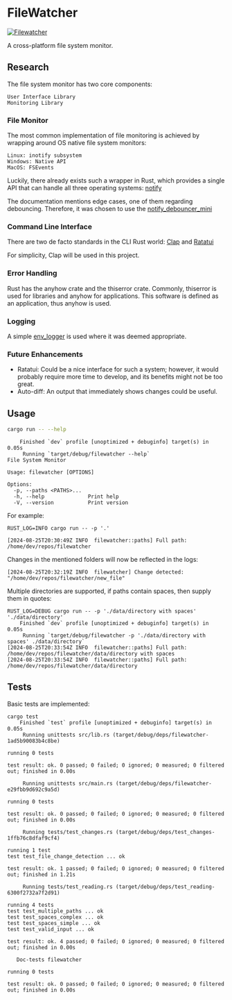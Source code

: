 # FileWatcher
[![Filewatcher](https://github.com/dHofmeister/filewatcher/actions/workflows/rust.yml/badge.svg)](https://github.com/dHofmeister/filewatcher/actions/workflows/rust.yml)

A cross-platform file system monitor.

## Research

The file system monitor has two core components:

    User Interface Library
    Monitoring Library

### File Monitor

The most common implementation of file monitoring is achieved by wrapping around OS native file system monitors:

    Linux: inotify subsystem
    Windows: Native API
    MacOS: FSEvents

Luckily, there already exists such a wrapper in Rust, which provides a single API that can handle all three operating systems: [notify](https://docs.rs/notify/latest/notify/)

The documentation mentions edge cases, one of them regarding debouncing. Therefore, it was chosen to use the [notify_debouncer_mini](https://docs.rs/notify-debouncer-mini/latest/notify_debouncer_mini/) 
### Command Line Interface

There are two de facto standards in the CLI Rust world:
    [Clap](https://docs.rs/clap/latest/clap/) and
    [Ratatui](https://docs.rs/ratatui/0.23.0/ratatui/)
    
For simplicity, Clap will be used in this project.
### Error Handling

Rust has the anyhow crate and the thiserror crate. Commonly, thiserror is used for libraries and anyhow for applications. This software is defined as an application, thus anyhow is used.

### Logging

A simple [env_logger](https://crates.io/crates/env_logger) is used where it was deemed appropriate.

### Future Enhancements
- Ratatui: Could be a nice interface for such a system; however, it would probably require more time to develop, and its benefits might not be too great.
- Auto-diff: An output that immediately shows changes could be useful.

## Usage
```bash
cargo run -- --help
```

```
    Finished `dev` profile [unoptimized + debuginfo] target(s) in 0.05s
     Running `target/debug/filewatcher --help`
File System Monitor

Usage: filewatcher [OPTIONS]

Options:
  -p, --paths <PATHS>...
  -h, --help              Print help
  -V, --version           Print version
```

For example:
```
RUST_LOG=INFO cargo run -- -p '.'
```
```
[2024-08-25T20:30:49Z INFO  filewatcher::paths] Full path: /home/dev/repos/filewatcher
```
Changes in the mentioned folders will now be reflected in the logs:
```
[2024-08-25T20:32:19Z INFO  filewatcher] Change detected: "/home/dev/repos/filewatcher/new_file"
```
Multiple directories are supported, if paths contain spaces, then supply them in quotes:
```
RUST_LOG=DEBUG cargo run -- -p './data/directory with spaces' './data/directory'
    Finished `dev` profile [unoptimized + debuginfo] target(s) in 0.05s
     Running `target/debug/filewatcher -p './data/directory with spaces' ./data/directory`
[2024-08-25T20:33:54Z INFO  filewatcher::paths] Full path: /home/dev/repos/filewatcher/data/directory with spaces
[2024-08-25T20:33:54Z INFO  filewatcher::paths] Full path: /home/dev/repos/filewatcher/data/directory
```

## Tests
Basic tests are implemented:
```
cargo test
    Finished `test` profile [unoptimized + debuginfo] target(s) in 0.05s
     Running unittests src/lib.rs (target/debug/deps/filewatcher-1ad5b90083b4c8be)

running 0 tests

test result: ok. 0 passed; 0 failed; 0 ignored; 0 measured; 0 filtered out; finished in 0.00s

     Running unittests src/main.rs (target/debug/deps/filewatcher-e29fbb9d692c9a5d)

running 0 tests

test result: ok. 0 passed; 0 failed; 0 ignored; 0 measured; 0 filtered out; finished in 0.00s

     Running tests/test_changes.rs (target/debug/deps/test_changes-1ffb76c8dfaf9cf4)

running 1 test
test test_file_change_detection ... ok

test result: ok. 1 passed; 0 failed; 0 ignored; 0 measured; 0 filtered out; finished in 1.21s

     Running tests/test_reading.rs (target/debug/deps/test_reading-6300f2732a7f2d91)

running 4 tests
test test_multiple_paths ... ok
test test_spaces_complex ... ok
test test_spaces_simple ... ok
test test_valid_input ... ok

test result: ok. 4 passed; 0 failed; 0 ignored; 0 measured; 0 filtered out; finished in 0.00s

   Doc-tests filewatcher

running 0 tests

test result: ok. 0 passed; 0 failed; 0 ignored; 0 measured; 0 filtered out; finished in 0.00s
```
